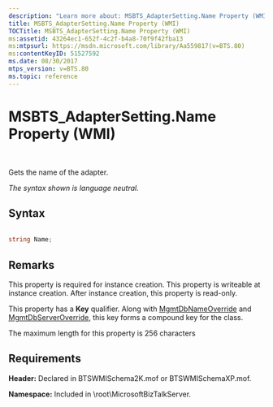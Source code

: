 ```yaml
---
description: "Learn more about: MSBTS_AdapterSetting.Name Property (WMI)"
title: MSBTS_AdapterSetting.Name Property (WMI)
TOCTitle: MSBTS_AdapterSetting.Name Property (WMI)
ms:assetid: 43264ec1-652f-4c2f-b4a8-70f9f42fba13
ms:mtpsurl: https://msdn.microsoft.com/library/Aa559817(v=BTS.80)
ms:contentKeyID: 51527592
ms.date: 08/30/2017
mtps_version: v=BTS.80
ms.topic: reference
---
```


# MSBTS\_AdapterSetting.Name Property (WMI)

 

Gets the name of the adapter.

*The syntax shown is language neutral.*

## Syntax

```C#
  
string Name;  
```

## Remarks

This property is required for instance creation. This property is writeable at instance creation. After instance creation, this property is read-only.

This property has a **Key** qualifier. Along with [MgmtDbNameOverride](msbts-adaptersetting-mgmtdbnameoverride-property-wmi.md) and [MgmtDbServerOverride](msbts-adaptersetting-mgmtdbserveroverride-property-wmi.md), this key forms a compound key for the class.

The maximum length for this property is 256 characters

## Requirements

**Header:** Declared in BTSWMISchema2K.mof or BTSWMISchemaXP.mof.

**Namespace:** Included in \\root\\MicrosoftBizTalkServer.

